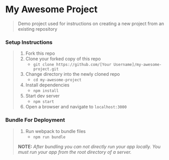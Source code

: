 # My Awesome Project

> Demo project used for instructions on creating a new project from an existing repository

### Setup Instructions

> 1. Fork this repo
> 1. Clone your forked copy of this repo
>    - `git clone https://github.com/[Your Username]/my-awesome-project.git`
> 1. Change directory into the newly cloned repo
>    - `cd my-awesome-project`
> 1. Install dependencies 
>    - `npm install`
> 1. Start dev server
>    - `npm start`
> 1. Open a browser and navigate to `localhost:3000`

### Bundle For Deployment

> 1. Run webpack to bundle files
>    - `npm run bundle`
> 
> **NOTE:** *After bundling you can not directly run your app locally. You must run your app from the root directory of a server.*

